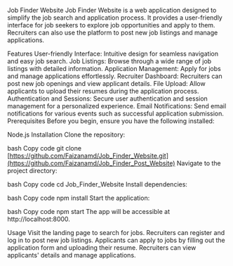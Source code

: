 Job Finder Website Job Finder Website is a web application designed to simplify the job search and application process. It provides a user-friendly interface for job seekers to explore job opportunities and apply to them. Recruiters can also use the platform to post new job listings and manage applications.

Features User-friendly Interface: Intuitive design for seamless navigation and easy job search. Job Listings: Browse through a wide range of job listings with detailed information. Application Management: Apply for jobs and manage applications effortlessly. Recruiter Dashboard: Recruiters can post new job openings and view applicant details. File Upload: Allow applicants to upload their resumes during the application process. Authentication and Sessions: Secure user authentication and session management for a personalized experience. Email Notifications: Send email notifications for various events such as successful application submission. Prerequisites Before you begin, ensure you have the following installed:

Node.js Installation Clone the repository:

bash Copy code git clone [https://github.com/Faizanamd/Job_Finder_Website.git](https://github.com/Faizanamd/Job_Finder_Post_Website) Navigate to the project directory:

bash Copy code cd Job_Finder_Website Install dependencies:

bash Copy code npm install Start the application:

bash Copy code npm start The app will be accessible at http://localhost:8000.

Usage Visit the landing page to search for jobs. Recruiters can register and log in to post new job listings. Applicants can apply to jobs by filling out the application form and uploading their resume. Recruiters can view applicants' details and manage applications.

